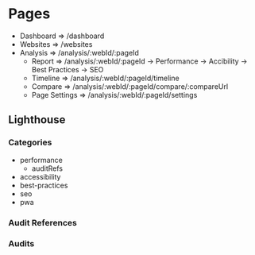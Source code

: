 # Pages

- Dashboard => /dashboard
- Websites => /websites
- Analysis => /analysis/:webId/:pageId
  - Report => /analysis/:webId/:pageId
    -> Performance
    -> Accibility
    -> Best Practices
    -> SEO
  - Timeline => /analysis/:webId/:pageId/timeline
  - Compare => /analysis/:webId/:pageId/compare/:compareUrl
  - Page Settings => /analysis/:webId/:pageId/settings

## Lighthouse

### Categories

- performance
  - auditRefs
- accessibility
- best-practices
- seo
- pwa

### Audit References

### Audits
